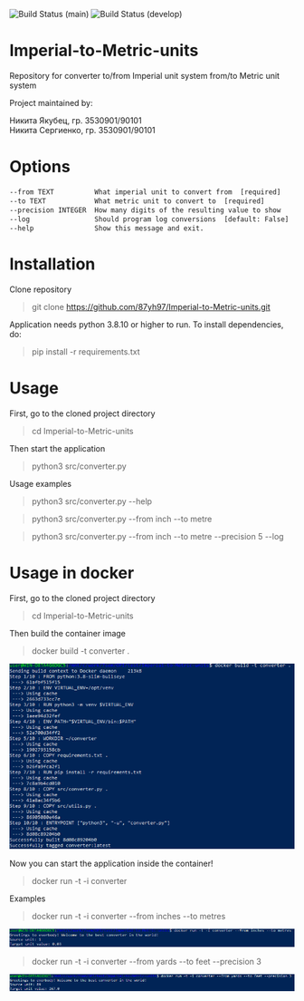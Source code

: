 ![Build Status](https://github.com/87yh97/imperial_test/actions/workflows/python-app.yml/badge.svg?branch=main) (main)
![Build Status](https://github.com/87yh97/imperial_test/actions/workflows/python-app.yml/badge.svg?branch=develop) (develop)

# Imperial-to-Metric-units
Repository for converter to/from Imperial unit system from/to Metric unit system

Project maintained by:

<p>Никита Якубец, гр. 3530901/90101<br>
Никита Сергиенко, гр. 3530901/90101</p>

# Options
    --from TEXT          What imperial unit to convert from  [required]
    --to TEXT            What metric unit to convert to  [required]
    --precision INTEGER  How many digits of the resulting value to show
    --log                Should program log conversions  [default: False]
    --help               Show this message and exit.

# Installation
Clone repository
> git clone https://github.com/87yh97/Imperial-to-Metric-units.git

Application needs python 3.8.10 or higher to run. To install dependencies, do:
> pip install -r requirements.txt

# Usage
First, go to the cloned project directory
> cd Imperial-to-Metric-units

Then start the application
> python3 src/converter.py

Usage examples
> python3 src/converter.py --help

> python3 src/converter.py --from inch --to metre

> python3 src/converter.py --from inch --to metre --precision 5 --log

# Usage in docker
First, go to the cloned project directory
> cd Imperial-to-Metric-units

Then build the container image
> docker build -t converter .

![docker_image_build.png](resources%2Fdocker_image_build.png)

Now you can start the application inside the container!
> docker run -t -i converter

Examples
> docker run -t -i converter --from inches --to metres

![example.png](resources%2Fexample.png)

> docker run -t -i converter --from yards --to feet --precision 3

![example2.png](resources%2Fexample2.png)